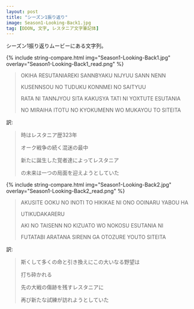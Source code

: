 ```yaml
---
layout: post
title: "シーズン1振り返り"
image: Season1-Looking-Back1.jpg
tag: [DDON, 文字, レスタニア文字筆記体]
---
```


シーズン1振り返りムービーにある文字列。

{% include string-compare.html img="Season1-Looking-Back1.jpg" overlay="Season1-Looking-Back1_read.png" %}

> OKIHA RESUTANIAREKI SANNBYAKU NIJYUU SANN NENN
>
> KUSENNSOU NO TUDUKU KONNMEI NO SAITYUU
>
> RATA NI TANNJYOU SITA KAKUSYA TATI NI YOXTUTE ESUTANIA
>
> NO MIRAIHA ITOTU NO KYOKUMENN WO MUKAYOU TO SITEITA

訳:

> 時はレスタニア歴323年
>
> オーク戦争の続く混迷の最中
>
> 新たに誕生した覚者達によってレスタニア
>
> の未来は一つの局面を迎えようとしていた



{% include string-compare.html img="Season1-Looking-Back2.jpg" overlay="Season1-Looking-Back2_read.png" %}

> AKUSITE OOKU NO INOTI TO HIKIKAE NI ONO OOINARU YABOU HA
>
> UTIKUDAKARERU
>
> AKI NO TAISENN NO KIZUATO WO NOKOSU ESUTANIA NI
>
> FUTATABI ARATANA SIRENN GA OTOZURE YOUTO SITEITA

訳:

> 斯くして多くの命と引き換えにこの大いなる野望は
>
> 打ち砕かれる
>
> 先の大戦の傷跡を残すレスタニアに
>
> 再び新たな試練が訪れようとしていた

